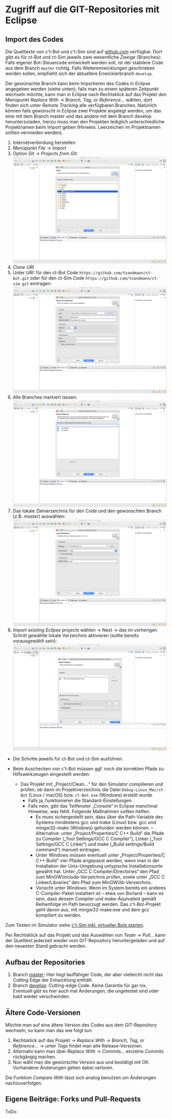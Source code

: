 # Zugriff auf die GIT-Repositories mit Eclipse

## Import des Codes

Die Quelltexte von c't-Bot und c't-Sim sind auf [github.com](https://github.com) verfügbar. Dort gibt es für ct-Bot und ct-Sim jeweils zwei wesentliche *Zweige* (Branches): Falls eigener Bot-Steuercode entwickelt werden soll, ist der stabilere Code aus dem Branch `master` richtig. Falls Weiterentwicklungen geschrieben werden sollen, empfiehlt sich der aktuellere Enwicklerbranch `develop`.

Der gewünschte Branch kann beim Importieren des Codes in Eclipse angegeben werden (siehe unten); falls man zu einem späteren Zeitpunkt wechseln möchte, kann man in Eclipse nach Rechtsklick auf das Projekt den Menüpunkt *Replace With* -> *Branch, Tag, or Reference...* wählen, dort finden sich unter *Remote Tracking* alle verfügbaren Branches. Natürlich können falls gewünscht in Eclipse zwei Projekte angelegt werden, um das eine mit dem Branch master und das andere mit dem Branch develop herunterzuladen, hierzu muss man den Projekten lediglich unterschiedliche Projektnamen beim Import geben (Hinweis: Leerzeichen im Projektnamen sollten vermieden werden).

1. Internetverbindung herstellen
1. Menüpunkt *File* -> *Import*
1. Option *Git* -> *Projects from Git*:
  ![Image: 'git_import.png'](git_import.png)
1. *Clone URI*
1. Unter *URI:* für den ct-Bot Code `https://github.com/tsandmann/ct-bot.git` oder für den ct-Sim Code `https://github.com/tsandmann/ct-sim.git` eintragen:
  ![Image: 'git_uri.png'](git_uri.png)
1. Alle Branches markiert lassen:
  ![Image: 'git_branches.png'](git_branches.png)
1. Das lokale Zielverzeichnis für den Code und den gewünschten Branch (z.B. *master*) auswählen:
  ![Image: 'git_destination.png'](git_destination.png)
1. *Import existing Eclipse projects* wählen -> Next -> das im vorherigen Schritt gewählte lokale Verzeichnis aktivieren (sollte bereits vorausgewählt sein):
  ![Image: 'git_project.png'](git_project.png)

* Die Schritte jeweils für ct-Bot und ct-Sim ausführen.

* Beim Auschecken von c't-Bot müssen ggf. noch die korrekten Pfade zu Hilfswerkzeugen eingestellt werden:
  * Das Projekt mit „Project/Clean...“ für den Simulator compilieren und prüfen, ob dann im Projektverzeichnis die Datei `Debug-Linux_Mac/ct-Bot` (Linux / macOS) bzw. `ct-Bot.exe` (Windows) erstellt wurde
    * Falls ja, funktionieren die Standard-Einstellungen
    * Falls nein, gibt das Teilfenster „Console“ in Eclipse manchmal Hinweise, was fehlt. Folgende Maßnahmen sollten helfen:
      * Es muss sichergestellt sein, dass über die Path-Variable des Systems mindestens gcc und make (Linux) bzw. gcc und mingw32-make (Windows) gefunden werden können. – Alternative: unter „Project/Properties/C C++ Build“ die Pfade zu Compiler („Tool Settings/GCC C Compiler“), Linker („Tool Settings/GCC C Linker“) und make („Build settings/Build command“) manuell eintragen.
      * Unter Windows müssen eventuell unter „Project/Properties/C C++ Build“ vier Pfade angepasst werden, wenn man in der Installation der Unix-Umgebung untypische Installationsorte gewählt hat. Unter „GCC C Compiler/Directories“ den Pfad zum MinGW\include-Verzeichnis prüfen, sowie unter „GCC C Linker/Libraries“ den Pfad zum MinGW\lib-Verzeichnis.
      * Vorsicht unter Windows: Wenn im System bereits ein anderes C-Compiler-Paket installiert ist – etwa von Borland – kann es sein, dass dessen Compiler und make-Äquivalent gemäß Reihenfolge im Path bevorzugt werden. Das c't-Bot-Projekt geht davon aus, mit mingw32-make.exe und dem gcc kompiliert zu werden.

Zum Testen im Simulator siehe [c't-Sim inkl. virtueller Bots starten](../InstallationsanleitungR23/InstallationsanleitungR23.md#ct-Sim-und-virtuelle-Bots-starten).

Per Rechtsklick auf das Projekt und das Auswählen von *Team* -> *Pull...* kann der Quelltext jederzeit wieder vom GIT-Repository heruntergeladen und auf den neuesten Stand gebracht werden.

## Aufbau der Repositories

1. Branch [master](https://github.com/tsandmann/ct-bot/tree/master): Hier liegt lauffähiger Code, der aber vielleicht nicht das Cutting Edge der Entwicklung enthält.
1. Branch [develop](https://github.com/tsandmann/ct-bot/tree/develop): Cutting-edge Code. Keine Garantie für gar nix. Eventuell gibt es hier auch mal Änderungen, die ungetestet sind oder bald wieder verschwinden.

## Ältere Code-Versionen

Möchte man auf eine ältere Version des Codes aus dem GIT-Repository wechseln, so kann man das wie folgt tun:

1. Rechtsklick auf das Projekt -> *Replace With* -> *Branch, Tag, or Reference...* -> unter *Tags* findet man alte Release-Versionen.
1. Alternativ kann man über *Replace With* -> *Commits...* einzelne Commits rückgängig machen.
1. Nun wähl man die gewünschte Version aus und bestätigt mit OK. Vorhandene Änderungen gehen dabei verloren.

Die Funktion *Compare With* lässt sich analog benutzen um Änderungen nachzuverfolgen.

## Eigene Beiträge: Forks und Pull-Requests

ToDo
